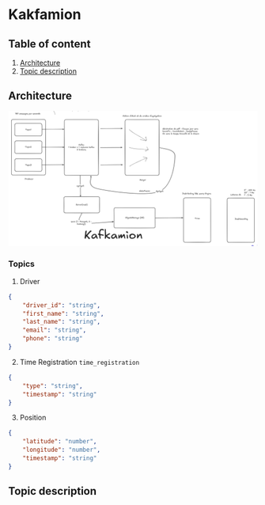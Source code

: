# Kakfamion

## Table of content

1. [Architecture](#architecture)
2. [Topic description](#topic-description)

## Architecture

![System Architecture](image.png)

### Topics
1. Driver
```json
{
    "driver_id": "string",
    "first_name": "string",
    "last_name": "string",
    "email": "string",
    "phone": "string"
}
```

2. Time Registration `time_registration`
```json
{
    "type": "string",
    "timestamp": "string"
}
```

3. Position
```json
{
    "latitude": "number",
    "longitude": "number",
    "timestamp": "string"
}
```

## Topic description

